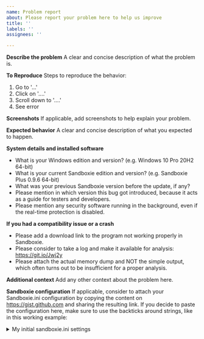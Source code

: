```yaml
---
name: Problem report
about: Please report your problem here to help us improve
title: ''
labels: ''
assignees: ''

---
```


**Describe the problem**
A clear and concise description of what the problem is.

**To Reproduce**
Steps to reproduce the behavior:
1. Go to '...'
2. Click on '....'
3. Scroll down to '....'
4. See error

**Screenshots**
If applicable, add screenshots to help explain your problem.

**Expected behavior**
A clear and concise description of what you expected to happen.

**System details and installed software**
 - What is your Windows edition and version? (e.g. Windows 10 Pro 20H2 64-bit)
 - What is your current Sandboxie edition and version? (e.g. Sandboxie Plus 0.9.6 64-bit)
 - What was your previous Sandboxie version before the update, if any?
 - Please mention in which version this bug got introduced, because it acts as a guide for testers and developers.
 - Please mention any security software running in the background, even if the real-time protection is disabled.

**If you had a compatibility issue or a crash**
 - Please add a download link to the program not working properly in Sandboxie.
 - Please consider to take a log and make it available for analysis: https://git.io/Jwj2y
 - Please attach the actual memory dump and NOT the simple output, which often turns out to be insufficient for a proper analysis.

**Additional context**
Add any other context about the problem here.

**Sandboxie configuration**
If applicable, consider to attach your Sandboxie.ini configuration by copying the content on https://gist.github.com and sharing the resulting link. If you decide to paste the configuration here, make sure to use the backticks around strings, like in this working example:

<details>

<summary>My initial sandboxie.ini settings</summary>

```

[GlobalSettings]

.....

[UserSettings_175D0429]

.....

[DefaultBox]

.....

```

</details>
